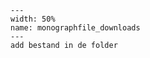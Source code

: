 ``` {figure} figures/Hydro.PNG
---
width: 50%
name: monographfile_downloads
---
add bestand in de folder
```
